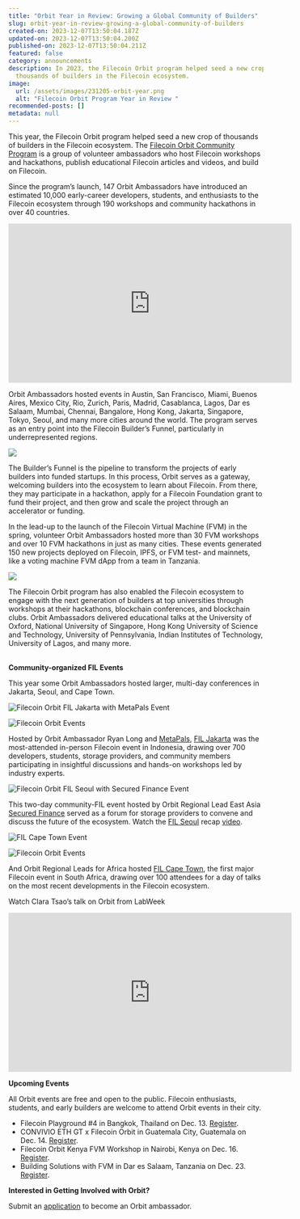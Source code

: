 ```yaml
---
title: "Orbit Year in Review: Growing a Global Community of Builders"
slug: orbit-year-in-review-growing-a-global-community-of-builders
created-on: 2023-12-07T13:50:04.187Z
updated-on: 2023-12-07T13:50:04.200Z
published-on: 2023-12-07T13:50:04.211Z
featured: false
category: announcements
description: In 2023, the Filecoin Orbit program helped seed a new crop of
  thousands of builders in the Filecoin ecosystem.
image:
  url: /assets/images/231205-orbit-year.png
  alt: "Filecoin Orbit Program Year in Review "
recommended-posts: []
metadata: null
---
```


This year, the Filecoin Orbit program helped seed a new crop of thousands of builders in the Filecoin ecosystem. The [Filecoin Orbit Community Program](https://orbitcommunity.filecoin.io/) is a group of volunteer ambassadors who host Filecoin workshops and hackathons, publish educational Filecoin articles and videos, and build on Filecoin.

Since the program’s launch, 147 Orbit Ambassadors have introduced an estimated 10,000 early-career developers, students, and enthusiasts to the Filecoin ecosystem through 190 workshops and community hackathons in over 40 countries.

<div style="text-align: center;">
  <iframe
    width="560"
    height="315"
    src="https://www.youtube.com/embed/O29ugCDMVI4?si=jHf9tZ8JZMhwgNBk"
    title="YouTube video player"
    style="border:0;"
    allow="accelerometer; autoplay; clipboard-write; encrypted-media; gyroscope; picture-in-picture;"
    allowfullscreen>
  </iframe>
</div>

Orbit Ambassadors hosted events in Austin, San Francisco, Miami, Buenos Aires, Mexico City, Rio, Zurich, Paris, Madrid, Casablanca, Lagos, Dar es Salaam, Mumbai, Chennai, Bangalore, Hong Kong, Jakarta, Singapore, Tokyo, Seoul, and many more cities around the world. The program serves as an entry point into the Filecoin Builder’s Funnel, particularly in underrepresented regions.

![](https://lh7-us.googleusercontent.com/kp3Es5J8b1Jv7VIIzKOO0UrrNbsG5jnSGSg1jxspztmMkmItiEVBNjV67QuUGn4vdrIZPQuC3FlURk5qFDNWx-jky5Yo29PE_tGN8Rt97d2Q6-GvxtA57TxvINPEyqeBnntkCkkkgTf4T9D9ggUkCBg)

The Builder’s Funnel is the pipeline to transform the projects of early builders into funded startups. In this process, Orbit serves as a gateway, welcoming builders into the ecosystem to learn about Filecoin. From there, they may participate in a hackathon, apply for a Filecoin Foundation grant to fund their project, and then grow and scale the project through an accelerator or funding.

In the lead-up to the launch of the Filecoin Virtual Machine (FVM) in the spring, volunteer Orbit Ambassadors hosted more than 30 FVM workshops and over 10 FVM hackathons in just as many cities. These events generated 150 new projects deployed on Filecoin, IPFS, or FVM test- and mainnets, like a voting machine FVM dApp from a team in Tanzania.

![](https://lh7-us.googleusercontent.com/6djtAZZNE5ntKf39vPPZvich6TO1Kqx8UWhoAtG4j6weWgiZbUpRPYq4ZsrpRJ0QyvaUACtOWVynwXMrK59uENhF8crEaPnSkJhay-uJR60YpyQq8cf5pqItIDNsZHAZRZoaBhMq0I5Kc6Xj52VgMM8)

The Filecoin Orbit program has also enabled the Filecoin ecosystem to engage with the next generation of builders at top universities through workshops at their hackathons, blockchain conferences, and blockchain clubs. Orbit Ambassadors delivered educational talks at the University of Oxford, National University of Singapore, Hong Kong University of Science and Technology, University of Pennsylvania, Indian Institutes of Technology, University of Lagos, and many more.

**\
Community-organized FIL Events**

This year some Orbit Ambassadors hosted larger, multi-day conferences in Jakarta, Seoul, and Cape Town.

![Filecoin Orbit FIL Jakarta with MetaPals Event](https://lh7-us.googleusercontent.com/u_VQmxVwy2PpnuhoIMTJWQsFIOY2ejupR2NlLeneT7dOF73QoQ0An5u2Jbz18TF6AHuvhXIL-ePkWNzBK61pYLb2-UZtydkuLBpaq8tJziieu8a_RbM-TlAlqF-gaQia_BBSK04m2ErSXGBh0Faz_PY)

![Filecoin Orbit Events](https://lh7-us.googleusercontent.com/XNeOoVWzGM_EYVuSDzPhd6WCoHHWfiFhgQji2D4xzsOzp8T8YshHA_JZelsau0qqeMogW4ZU4s-NxvAbUJ49fJ4TAH2DBN4h4JYPhmSMVZNxBWNpQSM4j61XJW9H4GFlVL0p5v-FEEJ5-nRPRfGw4v4)

Hosted by Orbit Ambassador Ryan Long and [MetaPals](https://metapals.pet/), [FIL Jakarta](https://www.fil-jakarta.io/) was the most-attended in-person Filecoin event in Indonesia, drawing over 700 developers, students, storage providers, and community members participating in insightful discussions and hands-on workshops led by industry experts.

![Filecoin Orbit FIL Seoul with Secured Finance Event](https://lh7-us.googleusercontent.com/hi_I6856UzIAelg8ra4od-KZVF--dQjVIgJh8Kz1ySV377EKN5Qcyt6BvdCEc3h7CudP7Ptwopq0p0aGk2T3fwhDXYFiWw2ZcoqXPdM9iDnL8sBPv3C1ar-Mwp7k3FfG3kLD9mJBwbtgRPWImu0mD8c)

This two-day community-FIL event hosted by Orbit Regional Lead East Asia [Secured Finance](https://secured.finance/) served as a forum for storage providers to convene and discuss the future of the ecosystem. Watch the [FIL Seoul](https://www.fil-seoul.com/) recap [video](https://drive.google.com/file/d/1G8Uxy6Zz8IqofqPqIHVb4CqeQd7qSJJA/view?usp=sharing).

![FIL Cape Town Event](https://lh7-us.googleusercontent.com/8qK4gQJ4qxR3y1rTg4X-5FTbdKdmYjjzetDe0sgpPWd72sIiurD79A7GgBDiEpciUrKIwZ9_KOLTsmQOkXRzrzRt5JnaLNPkh1GF-3Omkc-0bIZjGw6oHfGujgBEZxoQgZxKQ3KV6nAYPpX0RKoXIKk)

![Filecoin Orbit Events](https://lh7-us.googleusercontent.com/g7Xoyhp8gzsIaancAgKJVS1kkopfF0pLnB3WZz3R_IVf7UmQS5jWKQRJh-dl4sVKenzeb63n0rny199gsE55FlwqHqVbgKzC_fJodO6wNwgkAy8DIcTfaCs13ASAkXudhDUhZUEQtIEq9RW8lte3VvQ)

And Orbit Regional Leads for Africa hosted [FIL Cape Town](https://fil-capetown.io/), the first major Filecoin event in South Africa, drawing over 100 attendees for a day of talks on the most recent developments in the Filecoin ecosystem.

Watch Clara Tsao’s talk on Orbit from LabWeek

<div style="text-align: center;">
  <iframe
    width="560"
    height="315"
    src="https://www.youtube.com/embed/zV-AicKKx-Q?si=LvE1lnmFMNMXWviW"
    title="YouTube video player"
    style="border:0;"
    allow="accelerometer; autoplay; clipboard-write; encrypted-media; gyroscope; picture-in-picture;"
    allowfullscreen>
  </iframe>
</div>

**Upcoming Events**

All Orbit events are free and open to the public. Filecoin enthusiasts, students, and early builders are welcome to attend Orbit events in their city.

- Filecoin Playground #4 in Bangkok, Thailand on Dec. 13. [Register](https://www.eventpop.me/e/16772).
- CONVIVIO ETH GT x Filecoin Orbit in Guatemala City, Guatemala on Dec. 14. [Register](https://lu.ma/tx8uiazv).
- Filecoin Orbit Kenya FVM Workshop in Nairobi, Kenya on Dec. 16. [Register](https://lu.ma/ihit1).
- Building Solutions with FVM in Dar es Salaam, Tanzania on Dec. 23. [Register](https://www.eventbrite.com/e/building-solutions-with-fvm-tickets-768245191047?aff=oddtdtcreator).

**Interested in Getting Involved with Orbit?**

Submit an [application](https://airtable.com/appAGdqyYrqoFNuPI/shrKrbPOdxGNnMM9C) to become an Orbit ambassador.
